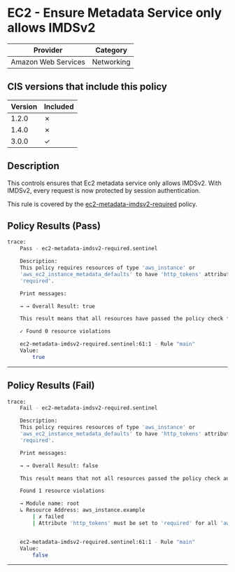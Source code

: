 # EC2 - Ensure Metadata Service only allows IMDSv2

| Provider            | Category   |
|---------------------|------------|
| Amazon Web Services | Networking |

## CIS versions that include this policy

| Version | Included |
|---------|----------|
| 1.2.0   | &cross;  |
| 1.4.0   | &cross;  |
| 3.0.0   | &check;  |

## Description

This controls ensures that Ec2 metadata service only allows IMDSv2. With IMDSv2, every request is now protected by session authentication.

This rule is covered by the [ec2-metadata-imdsv2-required](../../policies/ec2-metadata-imdsv2-required.sentinel) policy.

## Policy Results (Pass)
```bash
trace:
    Pass - ec2-metadata-imdsv2-required.sentinel

    Description:
    This policy requires resources of type 'aws_instance' or
    'aws_ec2_instance_metadata_defaults' to have 'http_tokens' attribute set to
    'required'.

    Print messages:

    → → Overall Result: true

    This result means that all resources have passed the policy check for the policy ec2-metadata-imdsv2-required.

    ✓ Found 0 resource violations

    ec2-metadata-imdsv2-required.sentinel:61:1 - Rule "main"
    Value:
        true
```

---

## Policy Results (Fail)
```bash
trace:
    Fail - ec2-metadata-imdsv2-required.sentinel

    Description:
    This policy requires resources of type 'aws_instance' or
    'aws_ec2_instance_metadata_defaults' to have 'http_tokens' attribute set to
    'required'.

    Print messages:

    → → Overall Result: false

    This result means that not all resources passed the policy check and the protected behavior is not allowed for the policy ec2-metadata-imdsv2-required.

    Found 1 resource violations

    → Module name: root
    ↳ Resource Address: aws_instance.example
        | ✗ failed
        | Attribute 'http_tokens' must be set to 'required' for all 'aws_instance' resources if 'metadata_options' is used.Else 'aws_ec2_instance_metadata_defaults' resource should have 'http_tokens' set to 'required'. Refer to https://docs.aws.amazon.com/securityhub/latest/userguide/ec2-controls.html#ec2-8 for more details.


    ec2-metadata-imdsv2-required.sentinel:61:1 - Rule "main"
    Value:
        false
```

---